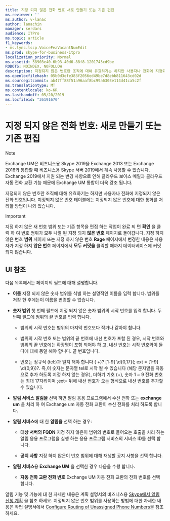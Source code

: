 ```yaml
---
title: 지정 되지 않은 전화 번호 새로 만들기 또는 기존 편집
ms.reviewer: ''
ms.author: v-lanac
author: lanachin
manager: serdars
audience: ITPro
ms.topic: article
f1_keywords:
- ms.lync.lscp.VoiceFeaVacantNumEdit
ms.prod: skype-for-business-itpro
localization_priority: Normal
ms.assetid: 58903e40-6b93-40d6-88f8-1201743cd9be
ROBOTS: NOINDEX, NOFOLLOW
description: 지정되지 않은 번호란 조직에 대해 유효하기는 하지만 사용자나 전화에 지정되지 않은 전화 번호입니다. 지정되지 않은 번호 테이블에는 지정되지 않은 번호에 대한 통화를 처리할 방법이 나와 있습니다.
ms.openlocfilehash: 05b0d3efe383f2056ed49be7d8ebb811643cd02d
ms.sourcegitcommit: ab47ff88f51a96aaf8bc99a6303e114d41ca5c2f
ms.translationtype: MT
ms.contentlocale: ko-KR
ms.lasthandoff: 05/20/2019
ms.locfileid: "36191670"
---
```

# <a name="unassigned-phone-number-create-new-or-edit-existing"></a>지정 되지 않은 전화 번호: 새로 만들기 또는 기존 편집

> [!NOTE]
> Exchange UM은 비즈니스용 Skype 2019을 Exchange 2013 또는 Exchange 2016와 통합할 때 비즈니스용 Skype 서버 2019에서 계속 사용할 수 있습니다. Exchange 2019에서 지원 되는 변경 사항으로 인해 클라우드 보이스 메일과 클라우드 자동 전화 교환 기능 때문에 Exchange UM 통합이 더욱 강조 됩니다.

지정되지 않은 번호란 조직에 대해 유효하기는 하지만 사용자나 전화에 지정되지 않은 전화 번호입니다. 지정되지 않은 번호 테이블에는 지정되지 않은 번호에 대한 통화를 처리할 방법이 나와 있습니다.

> [!IMPORTANT]
> 지정 하지 않은 새 번호 범위 또는 기존 항목을 편집 하는 작업이 완료 되 면 **확인** 을 클릭 하 여 번호 범위가 모두 나열 된 지정 되지 **않은 번호** 페이지로 돌아갑니다. 지정 하지 않은 번호 **범위** 페이지 또는 지정 하지 않은 번호 **Rage** 페이지에서 변경한 내용은 사용자가 지정 하지 **않은 번호** 페이지에서 **모두 커밋을** 클릭할 때까지 데이터베이스에 커밋되지 않습니다.

## <a name="ui-reference"></a>UI 참조

다음 목록에서는 페이지의 필드에 대해 설명합니다.

- **이름** 지정 되지 않은 숫자 범위를 식별 하는 설명적인 이름을 입력 합니다. 범위를 저장 한 후에는이 이름을 변경할 수 없습니다.

- **숫자 범위** 첫 번째 필드에 지정 되지 않은 숫자 범위의 시작 번호를 입력 합니다. 두 번째 필드에 범위의 끝 번호를 입력 합니다.

  - 범위의 시작 번호는 범위의 마지막 번호보다 작거나 같아야 합니다.

  - 범위의 시작 번호 또는 범위의 끝 번호에 내선 번호가 포함 된 경우, 시작 번호와 범위의 끝 번호에는 확장명이 포함 되어야 하 고, 내선 번호는 시작 번호와이 둘 다에 대해 동일 해야 합니다. 끝 번호입니다.

  - 번호는 정규식 (tel:)과 일치 해야 합니다 ( \+)? [1-9] \d{0,17}(; ext = [1-9] \d{0,9})?. 즉,이 숫자는 문자열 tel로 시작 될 수 있습니다 (해당 문자열을 자동으로 추가 하도록 지정 하지 않는 경우), 더하기 기호 (+), 숫자 1 ~ 9 전화 번호는 최대 17자리이며 ;ext= 뒤에 내선 번호가 오는 형식으로 내선 번호를 추가할 수 있습니다.

- **알림 서비스** **알림을** 선택 하면 알림 응용 프로그램에서 수신 전화 또는 **exchange um** 을 처리 하 여 Exchange um 자동 전화 교환이 수신 전화를 처리 하도록 합니다.

- **알림 서비스**에 대 한 **알림을** 선택 하는 경우:

  - **대상 서버의 FQDN** 지정 하지 않은이 범위의 번호로 들어오는 호출을 처리 하는 알림 응용 프로그램을 실행 하는 응용 프로그램 서비스의 서비스 ID를 선택 합니다.

  - **공지 사항** 지정 하지 않은이 번호 범위에 대해 재생할 공지 사항을 선택 합니다.

- **알림 서비스**용 **Exchange UM** 을 선택한 경우 다음을 수행 합니다.

  - **자동 전화 교환 전화 번호** Exchange UM 자동 전화 교환의 전화 번호를 선택 합니다.

알림 기능 및 기능에 대 한 자세한 내용은 계획 설명서의 비즈니스용 [Skype에서 알림 신청 계획](../../../plan-your-deployment/enterprise-voice-solution/announcement.md) 을 참조 하세요. 지정되지 않은 번호 범위를 사용하는 방법에 대한 자세한 내용은 작업 설명서에서 [Configure Routing of Unassigned Phone Numbers](https://technet.microsoft.com/library/a0650659-dce7-455f-8977-02454bbfa400.aspx)을 참조하세요.


